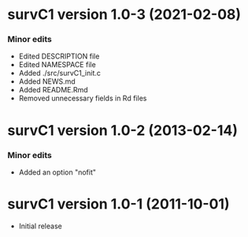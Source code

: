 # survC1 version 1.0-3 (2021-02-08)
### Minor edits
* Edited DESCRIPTION file
* Edited NAMESPACE file
* Added ./src/survC1_init.c
* Added NEWS.md
* Added README.Rmd
* Removed unnecessary fields in Rd files

# survC1 version 1.0-2 (2013-02-14)
### Minor edits
* Added an option "nofit"

# survC1 version 1.0-1 (2011-10-01)
* Initial release
